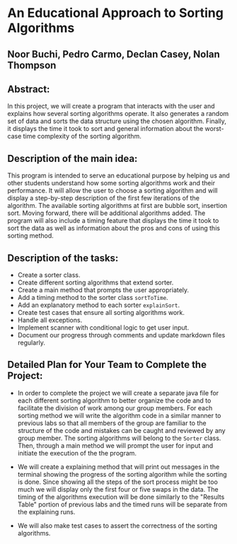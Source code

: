 # An Educational Approach to Sorting Algorithms

## Noor Buchi, Pedro Carmo, Declan Casey, Nolan Thompson

## Abstract:
In this project, we will create a program that interacts with the user and explains how several sorting algorithms operate. It also generates a random set of data and sorts the data structure using the chosen algorithm. Finally, it displays the time it took to sort and general information about the worst-case time complexity of the sorting algorithm.

## Description of the main idea:
This program is intended to serve an educational purpose by helping us and other students understand how some sorting algorithms work and their performance. It will allow the user to choose a sorting algorithm and will display a step-by-step description of the first few iterations of the algorithm. The available sorting algorithms at first are bubble sort, insertion sort. Moving forward, there will be additional algorithms added. The program will also include a timing feature that displays the time it took to sort the data as well as information about the pros and cons of using this sorting method.

## Description of the tasks:

- Create a sorter class.
- Create different sorting algorithms that extend sorter.
- Create a main method that prompts the user appropriately.
- Add a timing method to the sorter class `sortToTime`.
- Add an explanatory method to each sorter `explainSort`.
- Create test cases that ensure all sorting algorithms work.
- Handle all exceptions.
- Implement scanner with conditional logic to get user input.
- Document our progress through comments and update markdown files regularly.


## Detailed Plan for Your Team to Complete the Project:

- In order to complete the project we will create a separate java file for each different sorting algorithm to better organize the code and to facilitate the division of work among our group members. For each sorting method we will write the algorithm code in a similar manner to previous labs so that all members of the group are familiar to the structure of the code and mistakes can be caught and reviewed by any group member. The sorting algorithms will belong to the `Sorter` class. Then, through a main method we will prompt the user for input and initiate the execution of the the program.

- We will create a explaining method that will print out messages in the terminal showing the progress of the sorting algorithm while the sorting is done. Since showing all the steps of the sort process might be too much we will display only the first four or five swaps in the data. The timing of the algorithms execution will be done similarly to the "Results Table" portion of previous labs and the timed runs will be separate from the explaining runs.

- We will also make test cases to assert the correctness of the sorting algorithms.
